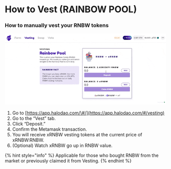 # How to Vest \(RAINBOW POOL\)

### How to manually vest your RNBW tokens

![](../../../.gitbook/assets/how-to-vest.gif)

1. Go to [https://app.halodao.com/\#/](https://app.halodao.com/#/vesting)
2. Go to the “Vest” tab. 
3. Click “Deposit.”
4. Confirm the Metamask transaction.
5. You will receive xRNBW vesting tokens at the current price of xRNBW:RNBW.
6. \(Optional\) Watch xRNBW go up in RNBW value.

{% hint style="info" %}
Applicable for those who bought RNBW from the market or previously claimed it from Vesting.
{% endhint %}

### 

